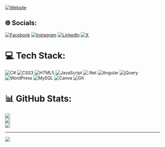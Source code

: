 [![Website](https://img.shields.io/badge/Website-www.aniketppatil.com-brightgreen)](www.aniketppatil.com)

## 🌐 Socials:
[![Facebook](https://img.shields.io/badge/Facebook-%231877F2.svg?logo=Facebook&logoColor=white)](https://facebook.com/aniketp166) [![Instagram](https://img.shields.io/badge/Instagram-%23E4405F.svg?logo=Instagram&logoColor=white)](https://instagram.com/aniketp166) [![LinkedIn](https://img.shields.io/badge/LinkedIn-%230077B5.svg?logo=linkedin&logoColor=white)](https://linkedin.com/in/aniketp166) [![X](https://img.shields.io/badge/X-black.svg?logo=X&logoColor=white)](https://x.com/aniketp166) 

# 💻 Tech Stack:
![C#](https://img.shields.io/badge/c%23-%23239120.svg?style=for-the-badge&logo=csharp&logoColor=white) ![CSS3](https://img.shields.io/badge/css3-%231572B6.svg?style=for-the-badge&logo=css3&logoColor=white) ![HTML5](https://img.shields.io/badge/html5-%23E34F26.svg?style=for-the-badge&logo=html5&logoColor=white) ![JavaScript](https://img.shields.io/badge/javascript-%23323330.svg?style=for-the-badge&logo=javascript&logoColor=%23F7DF1E) ![.Net](https://img.shields.io/badge/.NET-5C2D91?style=for-the-badge&logo=.net&logoColor=white) ![Angular](https://img.shields.io/badge/angular-%23DD0031.svg?style=for-the-badge&logo=angular&logoColor=white) ![jQuery](https://img.shields.io/badge/jquery-%230769AD.svg?style=for-the-badge&logo=jquery&logoColor=white) ![WordPress](https://img.shields.io/badge/WordPress-%23117AC9.svg?style=for-the-badge&logo=WordPress&logoColor=white) ![MySQL](https://img.shields.io/badge/mysql-4479A1.svg?style=for-the-badge&logo=mysql&logoColor=white) ![Canva](https://img.shields.io/badge/Canva-%2300C4CC.svg?style=for-the-badge&logo=Canva&logoColor=white) ![Git](https://img.shields.io/badge/git-%23F05033.svg?style=for-the-badge&logo=git&logoColor=white)
# 📊 GitHub Stats:
![](https://github-readme-stats.vercel.app/api?username=aniketp166&theme=dark&hide_border=false&include_all_commits=false&count_private=false)<br/>
![](https://github-readme-streak-stats.herokuapp.com/?user=aniketp166&theme=dark&hide_border=false)<br/>
![](https://github-readme-stats.vercel.app/api/top-langs/?username=aniketp166&theme=dark&hide_border=false&include_all_commits=false&count_private=false&layout=compact)

---
[![](https://visitcount.itsvg.in/api?id=aniketp166&icon=0&color=0)](https://visitcount.itsvg.in)

<!-- Proudly created with GPRM ( https://gprm.itsvg.in ) -->
